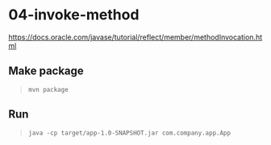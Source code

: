 # 04-invoke-method

https://docs.oracle.com/javase/tutorial/reflect/member/methodInvocation.html

## Make package

> `mvn package`

## Run

> `java -cp target/app-1.0-SNAPSHOT.jar com.company.app.App`
